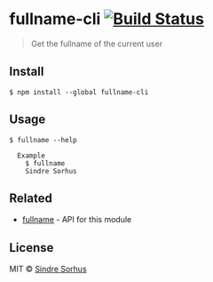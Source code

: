 # fullname-cli [![Build Status](https://travis-ci.org/sindresorhus/fullname-cli.svg?branch=master)](https://travis-ci.org/sindresorhus/fullname-cli)

> Get the fullname of the current user


## Install

```
$ npm install --global fullname-cli
```


## Usage

```
$ fullname --help

  Example
    $ fullname
    Sindre Sorhus
```


## Related

- [fullname](https://github.com/sindresorhus/fullname) - API for this module


## License

MIT © [Sindre Sorhus](http://sindresorhus.com)
